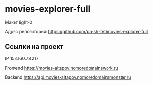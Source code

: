 # movies-explorer-full

Макет light-3

Адрес репозитория: https://github.com/pa-sh-tet/movies-explorer-full

## Ссылки на проект

IP 158.160.78.217

Frontend https://movies-altapov.nomoredomainswork.ru

Backend https://api.movies-altapov.nomoredomainsmonster.ru